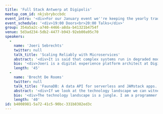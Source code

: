 ```yaml
---
title: 'Full Stack Antwerp at Digipolis'
meetup_com_id: nkjsbrybccbdc
event_intro: '<div>For our January event we''re keeping the yearly tradition of visiting Digipolis! We have two talks lined up for you. Joeri Sebrechts will be speaking about "Scaling Reliably with Microservices" and Brecht De Rooms will talk about "FaunaDB: A data API for serverless and JAMstack apps."<br><br>Digipolis is so kind to offer sandwiches and drinks for the event!</div>'
event_schedule: '<div>19:00 Doors<br>20:00 Talks</div>'
group: 354a5a2c-a740-4466-a8da-b41321b4754f
venue: 5d3ad234-5db2-4477-b943-92eb00a95c70
speakers:
  -
    name: 'Joeri Sebrechts'
    twitter: null
    talk_title: 'Scaling Reliably with Microservices'
    abstract: '<div>It is said that complex systems run in degraded mode. Every piece added to the system increases the likelihood of failure. Add enough pieces, and the system''s probability of having a broken part at any one time ends up close to one, leaving the system always somewhat broken. Knowing that, how can you scale out without losing reliability? The Antwerp City Platform as a Service is a smart city OS composed out of hundreds of microservices. Due to the scale of ACPaaS the team at Digipolis runs into this reliability challenge every day. In this talk you''ll get an insight into lessons learned of building reliable systems at scale.</div>'
    bio: '<div>Joeri is a digital experience platform architect at Digipolis, working on the next iteration of the ACPaaS smart city platform. Across his career as a software developer he has come into contact with many technologies and domains, from IOT to Big Data and many things in between. He considers himself an information addict and is always eager to learn new things.</div>'
    length: '45'
  -
    name: 'Brecht De Rooms'
    twitter: null
    talk_title: 'FaunaDB: A data API for serverless and JAMstack apps.'
    abstract: '<div>If we look at the technology landscape we can witness different trends in different domains that are actually racing towards a common goal. On the backend side, there is a strong push towards serverless functions and these functions preferably execute as close to the edge as possible. On the frontend side, we can see a move towards something called ''JAMstack'' which is about the development of websites that consist of statically generated pages, augmented with dynamic components that receive data from serverless APIs, all hosted on CDNs. Both trends have similar goals; less configuration and therefore easy-of-use, only pay for what you use, auto-scaling, low latencies. Both trends also benefit from distributed databases that are a perfect match for serverless and JAMstack. In this talk, we will introduce a new distributed database called FaunaDB that is a perfect match for these trends, and we''ll explain why.</div>'
    bio: '<div>The technology landscape is a jungle. I am a programmer who has worked in this tech jungle extensively as a full-stack developer. I was lucky enough to work in many fields, such as research, startups, and IT consultancy. I have always found it disturbing how some great technologies are left underused. Of course, we can do something about that, so I decided to join one of these technologies that I have been following for two years. That technology is FaunaDB, a promising strongly-consistent distributed database developed by ex-twitter engineers. By providing accurate information, I hope to make the IT world a slightly nicer jungle to develop in.</div>'
    length: '40'
id: b4008981-5a72-41c5-90bc-331b8382ed3c
---
```


